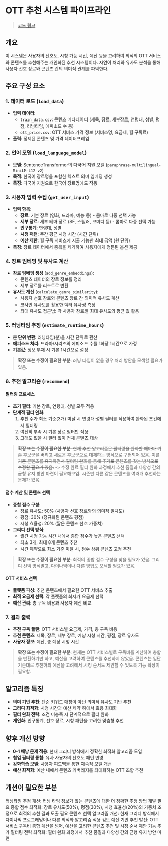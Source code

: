 # OTT 추천 시스템 파이프라인

> [코드 링크](https://github.com/2025-MJU-Social/ott_recommendation/tree/dohyeon/ott_reco_system_2)

## 개요

이 시스템은 사용자의 선호도, 시청 가능 시간, 예산 등을 고려하여 최적의 OTT 서비스와 콘텐츠를 추천해주는 개인화된 추천 시스템이다. 자연어 처리와 유사도 분석을 통해 사용자 선호 장르와 콘텐츠 간의 의미적 관계를 파악한다.

## 주요 구성 요소

### 1. 데이터 로드 (`load_data`)

-   **입력 데이터**:
    -   `train_data.csv`: 콘텐츠 메타데이터 (제목, 장르, 세부장르, 연령대, 성별, 평점, 러닝타임, 에피소드 수 등)
    -   `ott_price.csv`: OTT 서비스 가격 정보 (서비스명, 요금제, 월 구독료)
-   **출력**: 정제된 콘텐츠 및 가격 데이터프레임

### 2. 언어 모델 (`load_language_model`)

-   **모델**: SentenceTransformer의 다국어 지원 모델 (`paraphrase-multilingual-MiniLM-L12-v2`)
-   **목적**: 한국어 장르명을 포함한 텍스트 의미 임베딩 생성
-   **특징**: 다국어 지원으로 한국어 장르명에도 작동

### 3. 사용자 입력 수집 (`get_user_input`)

-   **입력 항목**:
    -   **장르**: 기본 장르 (영화, 드라마, 예능 등) - 콤마로 다중 선택 가능
    -   **세부 장르**: 세부 테마 장르 (SF, 스릴러, 코미디 등) - 콤마로 다중 선택 가능
    -   **인구통계**: 연령대, 성별
    -   **시청 패턴**: 주간 평균 시청 시간 (시간 단위)
    -   **예산 제한**: 월 구독 서비스에 지출 가능한 최대 금액 (원 단위)
-   **특징**: 장르 데이터에서 중복을 제거하여 사용자에게 정돈된 옵션 제공

### 4. 장르 임베딩 및 유사도 계산

-   **장르 임베딩 생성** (`add_genre_embeddings`):
    -   콘텐츠 데이터의 장르 정보를 정리
    -   세부 장르를 리스트로 변환
-   **유사도 계산** (`calculate_genre_similarity`):
    -   사용자 선호 장르와 콘텐츠 장르 간 의미적 유사도 계산
    -   코사인 유사도를 활용한 벡터 유사성 측정
    -   최대 유사도 접근법: 각 사용자 장르별 최대 유사도의 평균 값 활용

### 5. 러닝타임 추정 (`estimate_runtime_hours`)

-   **분 단위 변환**: 러닝타임(분)을 시간 단위로 환산
-   **에피소드 처리**: 드라마/시리즈의 에피소드 수를 1화당 1시간으로 가정
-   **기본값**: 정보 부재 시 기본 1시간으로 설정

> **확장 또는 수정이 필요한 부분**: 러닝 타임이 없을 경우 처리 방안을 모색할 필요가 있음.

### 6. 추천 알고리즘 (`recommend`)

#### 필터링 프로세스

-   **초기 필터**: 기본 장르, 연령대, 성별 모두 적용
-   **단계적 필터 완화**:
    1. 추천 수가 최소 기준(3개) 미달 시 연령대·성별 필터를 적용하여 완화된 조건에서 필터링
    2. 여전히 부족 시 기본 장르 필터만 적용
    3. 그래도 없을 시 필터 없이 전체 콘텐츠 대상

> ~~**확장 또는 수정이 필요한 부분**: 현재 추천 알고리즘은 필터링을 완화할 때마다 기존 후보군을 버리고 새로운 후보군으로 대체하는 방식으로 구현되어 있음. 이를 기존 콘텐츠를 유지하면서 필터링 완화를 통해 추가로 콘텐츠를 찾는 방식으로 수정할 필요가 있음.~~ -> 수정 완료
> 필터 완화 과정에서 추천 품질과 다양성 간의 균형 유지 방안 마련이 필요해보임. 시즌만 다른 같은 콘텐츠를 여러개 추천하는 문제가 있음.

#### 점수 계산 및 콘텐츠 선택

-   **종합 점수 구성**:
    -   장르 유사도: 50% (사용자 선호 장르와의 의미적 일치도)
    -   평점: 30% (정규화된 콘텐츠 평점)
    -   시청 효율성: 20% (짧은 콘텐츠 선호 가중치)
-   **그리디 선택 방식**:
    -   월간 시청 가능 시간 내에서 종합 점수가 높은 콘텐츠 선택
    -   최소 3개, 최대 8개 콘텐츠 추천
    -   시간 제약으로 최소 기준 미달 시, 점수 상위 콘텐츠 고정 추천

> **확장 또는 수정이 필요한 부분**: 최적의 종합 점수 구성을 찾을 필요가 있음. 그리디 선택 방식말고, 다이나믹이나 다른 방법도 모색할 필요가 있음.

#### OTT 서비스 선택

-   **플랫폼 파싱**: 추천 콘텐츠에서 필요한 OTT 서비스 추출
-   **최적 요금제 선택**: 각 플랫폼의 최저가 요금제 선택
-   **예산 관리**: 총 구독 비용과 사용자 예산 비교

### 7. 결과 출력

-   **추천 구독 플랜**: OTT 서비스별 요금제, 가격, 총 구독 비용
-   **추천 콘텐츠**: 제목, 장르, 세부 장르, 예상 시청 시간, 평점, 장르 유사도
-   **사용자 정보**: 예산, 총 예상 시청 시간

> **확장 또는 수정이 필요한 부분**: 현재는 OTT 서비스별로 구독비를 계산하여 총합을 반환하기만 하고, 예산을 고려하여 콘텐츠를 추천하지 않았음. 콘텐츠는 일단 기존대로 추천하되 예산을 고려해서 시청 순서도 제안할 수 있도록 기능 확장이 필요함.

## 알고리즘 특징

-   **의미 기반 추천**: 단순 키워드 매칭이 아닌 의미적 유사도 기반 추천
-   **그리디 최적화**: 시청 시간과 예산 제약 하에서 효용 최대화
-   **필터 완화 전략**: 조건 미충족 시 단계적으로 필터 완화
-   **개인화**: 인구통계, 선호 장르, 시청 패턴을 고려한 맞춤형 추천

## 향후 개선 방향

-   **0-1 배낭 문제 적용**: 현재 그리디 방식에서 정확한 최적화 알고리즘 도입
-   **협업 필터링 통합**: 유사 사용자의 선호도 패턴 반영
-   **강화학습 모델**: 사용자 피드백을 통한 지속적 모델 개선
-   **예산 최적화**: 예산 내에서 콘텐츠 커버리지를 최대화하는 OTT 조합 추천

## 개선이 필요한 부분

러닝타임 추정 개선: 러닝 타임 정보가 없는 콘텐츠에 대한 더 정확한 추정 방법 개발 필요
종합 점수 최적화: 장르 유사도(50%), 평점(30%), 시청 효율성(20%)의 가중치 조정으로 최적의 추천 결과 도출 필요
콘텐츠 선택 알고리즘 개선: 현재 그리디 방식에서 다이나믹 프로그래밍이나 다른 최적화 알고리즘 적용 검토
예산 기반 추천 발전: OTT 서비스 구독비 총합 계산을 넘어, 예산을 고려한 콘텐츠 추천 및 시청 순서 제안 기능 추가
필터링 전략 최적화: 필터 완화 과정에서 추천 품질과 다양성 간의 균형 유지 방안 마련
